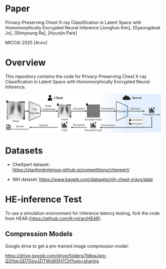 # Paper

Privacy-Preserving Chest X-ray Classification in Latent Space with Homomorphically Encrypted Neural Inference [Jonghun Kim], [Gyeongdeok Jo], [Shinyoung Ra], [Hyunjin Park] <br>

MICCAI 2025 [Arxiv]

# Overview

This repository contains the code for Privacy-Preserving Chest X-ray Classification in Latent Space with Homomorphically Encrypted Neural Inference. 

![](./asset/fig.jpg)



# Datasets

- CheXpert dataset: https://stanfordmlgroup.github.io/competitions/chexpert/

- NIH dataset: https://www.kaggle.com/datasets/nih-chest-xrays/data



# HE-inference Test

To use a simulation environment for inference latency testing, fork the code from HEAR.(https://github.com/K-miran/HEAR).



## Compression Models 

Google drive to get a pre-trained image compression model: 

https://drive.google.com/drive/folders/1IdkwJwg-Q2HqcQD7GzgJZITWo9jSH7CH?usp=sharing


